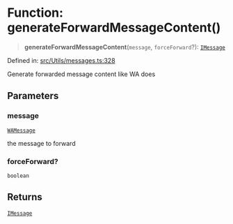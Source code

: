 # Function: generateForwardMessageContent()

> **generateForwardMessageContent**(`message`, `forceForward`?): [`IMessage`](../namespaces/proto/interfaces/IMessage.md)

Defined in: [src/Utils/messages.ts:328](https://github.com/Fokusdotid/bail/blob/99acc683da8779d62a0509bb4108fdb35cb2b061/src/Utils/messages.ts#L328)

Generate forwarded message content like WA does

## Parameters

### message

[`WAMessage`](../type-aliases/WAMessage.md)

the message to forward

### forceForward?

`boolean`

## Returns

[`IMessage`](../namespaces/proto/interfaces/IMessage.md)
